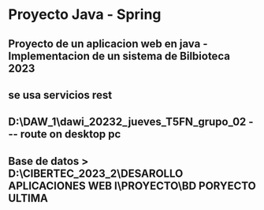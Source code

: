 # Proyecto Java - Spring

## Proyecto de un aplicacion web en java - Implementacion de un sistema de Bilbioteca 2023

## se usa servicios rest 

## D:\DAW_1\dawi_20232_jueves_T5FN_grupo_02 --- route on desktop pc

## Base de datos > D:\CIBERTEC_2023_2\DESAROLLO APLICACIONES WEB I\PROYECTO\BD PORYECTO ULTIMA
